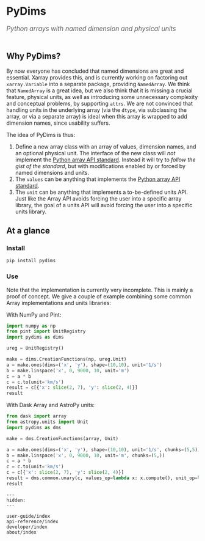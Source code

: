 # PyDims

<span style="font-size:1.2em;font-style:italic;color:#5a5a5a">
  Python arrays with named dimension and physical units
  </br></br>
</span>

## Why PyDims?

By now everyone has concluded that named dimensions are great and essential.
Xarray provides this, and is currently working on factoring out `xarray.Variable` into a separate package, providing `NamedArray`.
We think that `NamedArray` is a great idea, but we also think that it is missing a crucial feature, physical units, as well as introducing some unnecessary complexity and conceptual problems, by supporting `attrs`.
We are not convinced that handling units in the underlying array (via the `dtype`, via subclassing the array, or via a separate array) is ideal when this array is wrapped to add dimension names, since usability suffers.

The idea of PyDims is thus:

1. Define a new array class with an array of values, dimension names, and an optional physical unit.
   The interface of the new class will *not*  implement the [Python array API standard](https://data-apis.org/array-api/latest/).
   Instead it will try to *follow the gist of the standard*, but with modifications enabled by or forced by named dimensions and units.
2. The `values` can be anything that implements the [Python array API standard](https://data-apis.org/array-api/latest/).
3. The `unit` can be anything that implements a to-be-defined units API.
   Just like the Array API avoids forcing the user into a specific array library, the goal of a units API will avoid forcing the user into a specific units library.


## At a glance

### Install

```sh
pip install pydims
```

### Use

Note that the implementation is currently very incomplete.
This is mainly a proof of concept.
We give a couple of example combining some common Array implementations and units libraries:

With NumPy and Pint:

```python
import numpy as np
from pint import UnitRegistry
import pydims as dims

ureg = UnitRegistry()

make = dims.CreationFunctions(np, ureg.Unit)
a = make.ones(dims=('x', 'y'), shape=(10,10), unit='1/s')
b = make.linspace('x', 0, 9000, 10, unit='m')
c = a * b
c = c.to(unit='km/s')
result = c[{'x': slice(2, 7), 'y': slice(2, 4)}]
result
```

With Dask Array and AstroPy units:

```python
from dask import array
from astropy.units import Unit
import pydims as dms

make = dms.CreationFunctions(array, Unit)

a = make.ones(dims=('x', 'y'), shape=(10,10), unit='1/s', chunks=(5,5))
b = make.linspace('x', 0, 9000, 10, unit='m', chunks=(5,))
c = a * b
c = c.to(unit='km/s')
c = c[{'x': slice(2, 7), 'y': slice(2, 4)}]
result = dms.common.unary(c, values_op=lambda x: x.compute(), unit_op=lambda x: x)
result
```

```{toctree}
---
hidden:
---

user-guide/index
api-reference/index
developer/index
about/index
```
